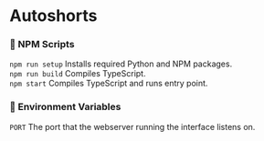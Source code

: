 # Autoshorts

### 📜 NPM Scripts
`npm run setup` Installs required Python and NPM packages.
<br>
`npm run build` Compiles TypeScript.
<br>
`npm start` Compiles TypeScript and runs entry point.

### 🔑 Environment Variables
`PORT` The port that the webserver running the interface listens on.